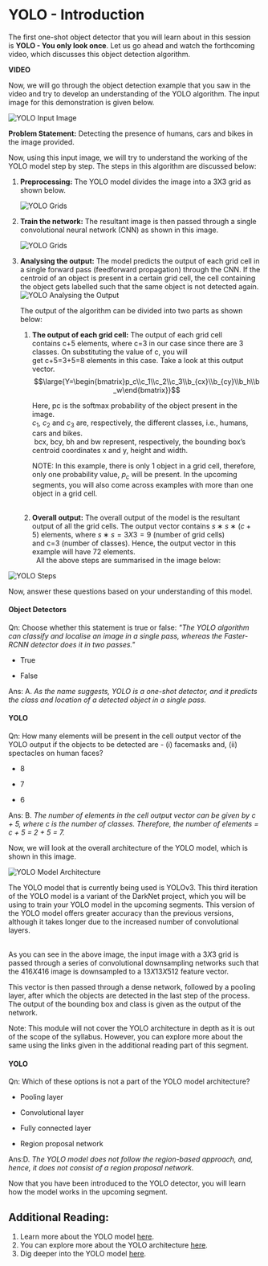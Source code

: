 # YOLO - Introduction

The first one-shot object detector that you will learn about in this session is **YOLO - You only look once**. Let us go ahead and watch the forthcoming video, which discusses this object detection algorithm.

**VIDEO**

Now, we will go through the object detection example that you saw in the video and try to develop an understanding of the YOLO algorithm. The input image for this demonstration is given below.

![YOLO Input Image](https://i.ibb.co/37DmrQH/YOLO-Input-Image.png)

**Problem Statement:** Detecting the presence of humans, cars and bikes in the image provided.

Now, using this input image, we will try to understand the working of the YOLO model step by step. The steps in this algorithm are discussed below:

1.  **Preprocessing:** The YOLO model divides the image into a 3X3 grid as shown below.
    
    ![YOLO Grids](https://i.ibb.co/q98hhbJ/YOLO-Preprocessing.png)
    
2.  **Train the network:** The resultant image is then passed through a single convolutional neural network (CNN) as shown in this image.
    
    ![YOLO Grids](https://images.upgrad.com/ffeae350-3f5f-47b7-8914-903216a61ddc-unnamed%20(11).png)
    
3.  **Analysing the output:** The model predicts the output of each grid cell in a single forward pass (feedforward propagation) through the CNN. If the centroid of an object is present in a certain grid cell, the cell containing the object gets labelled such that the same object is not detected again.   
    ![YOLO Analysing the Output](https://i.ibb.co/9VF31Vb/YOLO-Analysing-the-Output.png)
    
      
    The output of the algorithm can be divided into two parts as shown below:
    
    1.  **The output of each grid cell:** The output of each grid cell contains c+5 elements, where c=3 in our case since there are 3 classes. On substituting the value of c, you will get c+5=3+5=8 elements in this case. Take a look at this output vector.   
        $$\large{Y=\begin{bmatrix}p_c\\c_1\\c_2\\c_3\\b_{cx}\\b_{cy}\\b_h\\b_w\end{bmatrix}}$$
          
        Here, pc is the softmax probability of the object present in the image.    
        $c_1$, $c_2$ and $c_3$ are, respectively, the different classes, i.e., humans, cars and bikes.  
         bcx, bcy, bh and bw represent, respectively, the bounding box’s centroid coordinates x and y, height and width.  
          
        NOTE: In this example, there is only 1 object in a grid cell, therefore, only one probability value, $p_c$ will be present. In the upcoming segments, you will also come across examples with more than one object in a grid cell.  
         
    2.  **Overall output:** The overall output of the model is the resultant output of all the grid cells. The output vector contains $s∗s∗(c+5)$ elements, where $s∗s=3X3=9$ (number of grid cells) and c=3 (number of classes). Hence, the output vector in this example will have 72 elements.  
         
All the above steps are summarised in the image below:

![YOLO Steps](https://i.ibb.co/cLn6LC2/YOLO-Steps.png)

Now, answer these questions based on your understanding of this model.

#### Object Detectors

Qn: Choose whether this statement is true or false: *"The YOLO algorithm can classify and localise an image in a single pass, whereas the Faster-RCNN detector does it in two passes."*

- True

- False

Ans: A. *As the name suggests, YOLO is a one-shot detector, and it predicts the class and location of a detected object in a single pass.*

#### YOLO

Qn: How many elements will be present in the cell output vector of the YOLO output if the objects to be detected are - (i) facemasks and, (ii) spectacles on human faces?

- 8

- 7

- 6

Ans: B. *The number of elements in the cell output vector can be given by c + 5, where c is the number of classes. Therefore, the number of elements = c + 5 = 2 + 5 = 7.*

Now, we will look at the overall architecture of the YOLO model, which is shown in this image.

![YOLO Model Architecture](https://i.ibb.co/Mhv7XGT/YOLO-Model-Architecture.jpg)

The YOLO model that is currently being used is YOLOv3. This third iteration of the YOLO model is a variant of the DarkNet project, which you will be using to train your YOLO model in the upcoming segments. This version of the YOLO model offers greater accuracy than the previous versions, although it takes longer due to the increased number of convolutional layers.  
 

As you can see in the above image, the input image with a $3X3$ grid is passed through a series of convolutional downsampling networks such that the $416X416$ image is downsampled to a $13X13X512$ feature vector. 

This vector is then passed through a dense network, followed by a pooling layer, after which the objects are detected in the last step of the process. The output of the bounding box and class is given as the output of the network.

Note: This module will not cover the YOLO architecture in depth as it is out of the scope of the syllabus. However, you can explore more about the same using the links given in the additional reading part of this segment.

#### YOLO

Qn: Which of these options is not a part of the YOLO model architecture?

- Pooling layer

- Convolutional layer

- Fully connected layer

- Region proposal network

Ans:D. *The YOLO model does not follow the region-based approach, and, hence, it does not consist of a region proposal network.*

Now that you have been introduced to the YOLO detector, you will learn how the model works in the upcoming segment.

## Additional Reading:

1.  Learn more about the YOLO model [here](https://www.geeksforgeeks.org/yolo-you-only-look-once-real-time-object-detection/).
2.  You can explore more about the YOLO architecture [here](https://medium.com/adventures-with-deep-learning/yolo-v1-part-1-cfb47135f81f).
3.  Dig deeper into the YOLO model [here](https://www.section.io/engineering-education/introduction-to-yolo-algorithm-for-object-detection/).